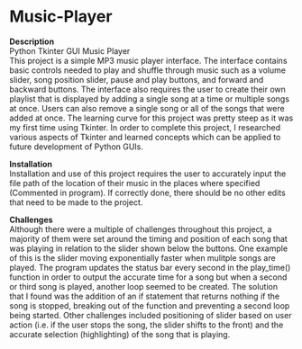 # Music-Player

**Description**</br>
Python Tkinter GUI Music Player</br>
This project is a simple MP3 music player interface. The interface contains basic controls needed to play and shuffle through music such as a volume slider, song position slider, pause and play buttons, and forward and backward buttons. The interface also requires the user to create their own playlist that is displayed by adding a single song at a time or multiple songs at once. Users can also remove a single song or all of the songs that were added at once. The learning curve for this project was pretty steep as it was my first time using Tkinter. In order to complete this project, I researched various aspects of Tkinter and learned concepts which can be applied to future development of Python GUIs.


**Installation**</br>
Installation and use of this project requires the user to accurately input the file path of the location of their music in the places where specified (Commented in program). If correctly done, there should be no other edits that need to be made to the project.


**Challenges**</br>
Although there were a multiple of challenges throughout this project, a majority of them were set around the timing and position of each song that was playing in relation to the slider shown below the buttons. One example of this is the slider moving exponentially faster when mulitple songs are played. The program updates the status bar every second in the play_time() function in order to output the accurate time for a song but when a second or third song is played, another loop seemed to be created. The solution that I found was the addition of an if statement that returns nothing if the song is stopped, breaking out of the function and preventing a second loop being started. Other challenges included positioning of slider based on user action (i.e. if the user stops the song, the slider shifts to the front) and the accurate selection (highlighting) of the song that is playing.
